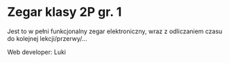 # Zegar klasy 2P gr. 1

Jest to w pełni funkcjonalny zegar elektroniczny, wraz z odliczaniem czasu do kolejnej lekcji/przerwy/...

Web developer: Luki
